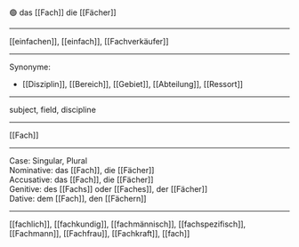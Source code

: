 🟢 das [[Fach]]
die [[Fächer]]

---
[[einfachen]], [[einfach]], [[Fachverkäufer]]


---
Synonyme:
- [[Disziplin]], [[Bereich]], [[Gebiet]], [[Abteilung]], [[Ressort]]

---
subject, field, discipline

---
[[Fach]]

---
Case: Singular, Plural  
Nominative: das [[Fach]], die [[Fächer]]  
Accusative: das [[Fach]], die [[Fächer]]  
Genitive: des [[Fachs]] oder [[Faches]], der [[Fächer]]  
Dative: dem [[Fach]], den [[Fächern]]

---
[[fachlich]], [[fachkundig]], [[fachmännisch]], [[fachspezifisch]], [[Fachmann]], [[Fachfrau]], [[Fachkraft]], [[fach]]